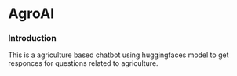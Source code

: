 # AgroAI

### Introduction
This is a agriculture based chatbot using huggingfaces model to get responces for questions related to agriculture.



